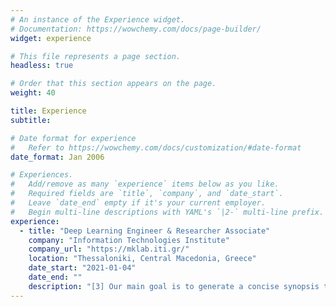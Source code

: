 ```yaml
---
# An instance of the Experience widget.
# Documentation: https://wowchemy.com/docs/page-builder/
widget: experience

# This file represents a page section.
headless: true

# Order that this section appears on the page.
weight: 40

title: Experience
subtitle:

# Date format for experience
#   Refer to https://wowchemy.com/docs/customization/#date-format
date_format: Jan 2006

# Experiences.
#   Add/remove as many `experience` items below as you like.
#   Required fields are `title`, `company`, and `date_start`.
#   Leave `date_end` empty if it's your current employer.
#   Begin multi-line descriptions with YAML's `|2-` multi-line prefix.
experience:
  - title: "Deep Learning Engineer & Researcher Associate"
    company: "Information Technologies Institute"
    company_url: "https://mklab.iti.gr/"
    location: "Thessaloniki, Central Macedonia, Greece"
    date_start: "2021-01-04"
    date_end: ""
    description: "[3] Our main goal is to generate a concise synopsis that conveys the important parts of a full-length video automatically, either in a supervised or an unsupervised way. More precisely, using an Encoder-Decoder architecture we are trying to model the temporal dependency among video frames and learn how to estimate frames’ importance. Until recently, we were mostly using Recurrent Architectures, like vanilla RNNs and LSTMs, and Generative Adversarial Networks (GANs), where an LSTM-based VAE (Generator) tries to confuse the Discriminator about the originality of the produced summaries. Despite the success of these architectures, problems like limited parallelization and challenging training, led us in exploring Attention Mechanisms and Transformers models for our ongoing works. Finally, all our developments are open-source and based on PyTorch."
---
```

